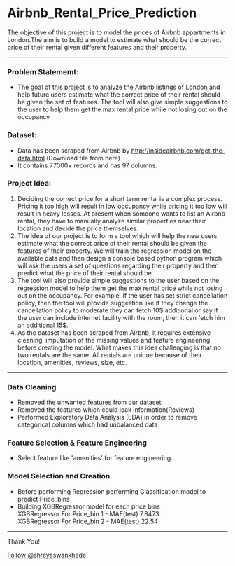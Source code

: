 # Airbnb_Rental_Price_Prediction
The objective of this project is to model the prices of Airbnb appartments in London.The aim is to build a model to estimate what should be the correct price of their rental given different features and their property.
***


### Problem Statememt:
* The goal of this project is to analyze the Airbnb listings of London and help future users estimate what the correct price of their rental should be given the set of features. The tool will also give simple suggestions to the user to help them get the max rental price while not losing out on the occupancy

### Dataset:
* Data has been scraped from Airbnb by http://insideairbnb.com/get-the-data.html (Download file from here)
* It contains 77000+ records and has 97 columns.

### Project Idea:
1. Deciding the correct price for a short term rental is a complex process. Pricing it too high will result in low occupancy while pricing it too low will result in heavy losses. At present when someone wants to list an Airbnb rental, they have to manually analyze similar properties near their location and decide the price themselves. 
2. The idea of our project is to form a tool which will help the new users estimate what the correct price of their rental should be given the features of their property. We will train the regression model on the available data and then design a console based python program which will ask the users a set of questions regarding their property and then predict what the price of their rental should be.
3. The tool will also provide simple suggestions to the user based on the regression model to help them get the max rental price while not losing out on the occupancy. For example, If the user has set strict cancellation policy, then the tool will provide suggestion like if they change the cancellation policy to moderate they can fetch 10$ additional or say if the user can include internet facility with the room, then it can fetch him an additional 15$.
4. As the dataset has been scraped from Airbnb, it requires extensive cleaning, imputation of the missing values and feature engineering before creating the model. What makes this idea challenging is that no two rentals are the same. All rentals are unique because of their location, amenities, reviews, size, etc. 
***

### Data Cleaning
* Removed the unwanted features from our dataset.
* Removed the features which could leak information(Reviews)
* Performed Exploratory Data Analysis (EDA) in order to remove categorical columns which had unbalanced data

### Feature Selection & Feature Engineering
* Select feature like 'amenities' for feature engineering.

### Model Selection and Creation
* Before performing Regression performing Classification model to predict Price_bins
* Building XGBRegressor model for each price bins
<br> XGBRegressor	For Price_bin 1 - MAE(test)	7.8473
<br>XGBRegressor	For Price_bin 2 - MAE(test) 22.54
***


<p>Thank You!	
<p><!-- Place this tag where you want the button to render. -->
<a class="github-button" href="https://github.com/shreyaswankhede" aria-label="Follow @shreyaswankhede on GitHub">Follow @shreyaswankhede</a>
